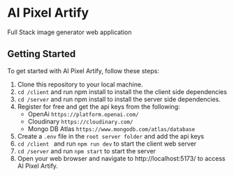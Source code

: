 # AI Pixel Artify

Full Stack image generator web application

## Getting Started

To get started with AI Pixel Artify, follow these steps:

1. Clone this repository to your local machine.
2. `cd /client` and run npm install to install the the client side dependencies
3. `cd /server` and run npm install to install the server side dependencies.
4. Register for free and get the api keys from the following:
   - OpenAi `https://platform.openai.com/`
   - Cloudinary `https://cloudinary.com/`
   - Mongo DB Atlas `https://www.mongodb.com/atlas/database`
5. Create a `.env` file in the `root server folder` and add the api keys
6. `cd /client ` and run `npm run dev` to start the client web server
7. `cd /server` and run `npm start` to start the server
8. Open your web browser and navigate to http://localhost:5173/ to access AI Pixel Artify.
